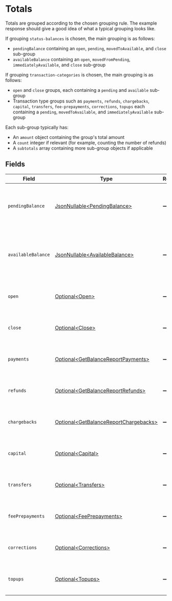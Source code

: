 # Totals

Totals are grouped according to the chosen grouping rule. The example response should give a good idea of what a
typical grouping looks like.

If grouping `status-balances` is chosen, the main grouping is as follows:

* `pendingBalance` containing an `open`, `pending`, `movedToAvailable`, and `close` sub-group
* `availableBalance` containing an `open`, `movedFromPending`, `immediatelyAvailable`, and `close` sub-group

If grouping `transaction-categories` is chosen, the main grouping is as follows:

* `open` and `close` groups, each containing a `pending` and `available` sub-group
* Transaction type groups such as `payments`, `refunds`, `chargebacks`, `capital`, `transfers`, `fee-prepayments`, `corrections`, `topups`
each containing a `pending`, `movedToAvailable`, and
`immediatelyAvailable` sub-group

Each sub-group typically has:

* An `amount` object containing the group's total amount
* A `count` integer if relevant (for example, counting the number of refunds)
* A `subtotals` array containing more sub-group objects if applicable


## Fields

| Field                                                                                            | Type                                                                                             | Required                                                                                         | Description                                                                                      |
| ------------------------------------------------------------------------------------------------ | ------------------------------------------------------------------------------------------------ | ------------------------------------------------------------------------------------------------ | ------------------------------------------------------------------------------------------------ |
| `pendingBalance`                                                                                 | [JsonNullable\<PendingBalance>](../../models/operations/PendingBalance.md)                       | :heavy_minus_sign:                                                                               | The pending balance. Only available if grouping is `status-balances`.                            |
| `availableBalance`                                                                               | [JsonNullable\<AvailableBalance>](../../models/operations/AvailableBalance.md)                   | :heavy_minus_sign:                                                                               | The available balance. Only available if grouping is `status-balances`.                          |
| `open`                                                                                           | [Optional\<Open>](../../models/operations/Open.md)                                               | :heavy_minus_sign:                                                                               | Only available on `transaction-categories` grouping.                                             |
| `close`                                                                                          | [Optional\<Close>](../../models/operations/Close.md)                                             | :heavy_minus_sign:                                                                               | Only available on `transaction-categories` grouping.                                             |
| `payments`                                                                                       | [Optional\<GetBalanceReportPayments>](../../models/operations/GetBalanceReportPayments.md)       | :heavy_minus_sign:                                                                               | Only available on `transaction-categories` grouping.                                             |
| `refunds`                                                                                        | [Optional\<GetBalanceReportRefunds>](../../models/operations/GetBalanceReportRefunds.md)         | :heavy_minus_sign:                                                                               | Only available on `transaction-categories` grouping.                                             |
| `chargebacks`                                                                                    | [Optional\<GetBalanceReportChargebacks>](../../models/operations/GetBalanceReportChargebacks.md) | :heavy_minus_sign:                                                                               | Only available on `transaction-categories` grouping.                                             |
| `capital`                                                                                        | [Optional\<Capital>](../../models/operations/Capital.md)                                         | :heavy_minus_sign:                                                                               | Only available on `transaction-categories` grouping.                                             |
| `transfers`                                                                                      | [Optional\<Transfers>](../../models/operations/Transfers.md)                                     | :heavy_minus_sign:                                                                               | Only available on `transaction-categories` grouping.                                             |
| `feePrepayments`                                                                                 | [Optional\<FeePrepayments>](../../models/operations/FeePrepayments.md)                           | :heavy_minus_sign:                                                                               | Only available on `transaction-categories` grouping.                                             |
| `corrections`                                                                                    | [Optional\<Corrections>](../../models/operations/Corrections.md)                                 | :heavy_minus_sign:                                                                               | Only available on `transaction-categories` grouping.                                             |
| `topups`                                                                                         | [Optional\<Topups>](../../models/operations/Topups.md)                                           | :heavy_minus_sign:                                                                               | Only available on `transaction-categories` grouping.                                             |